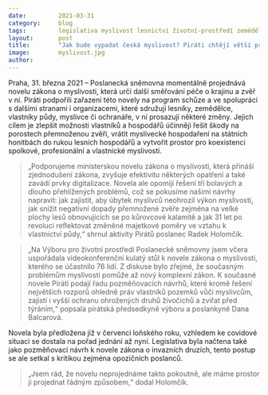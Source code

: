 ```yaml
---
date:         2021-03-31 
category:     blog
tags:         legislativa myslivost lesnictví životní-prostředí zemědělství
layout:       post
title:        "Jak bude vypadat česká myslivost? Piráti chtějí větší pravomoci pro lesní hospodáře i lepší regulaci přemnožené zvěře"
image:        myslivost.jpg
author:       
---
```



 

Praha, 31. března 2021 – Poslanecká sněmovna momentálně projednává novelu zákona o myslivosti, která určí další směřování péče o krajinu a zvěř v ní. Piráti podpořili zařazení této novely na program schůze a ve spolupráci s dalšími stranami i organizacemi, které sdružují lesníky, zemědělce, vlastníky půdy, myslivce či ochranáře, v ní prosazují některé změny. Jejich cílem je zlepšit možnosti vlastníků a hospodářů účinněji řešit škody na porostech přemnoženou zvěří, vrátit myslivecké hospodaření na státních honitbách do rukou lesních hospodářů a vytvořit prostor pro koexistenci spolkové, profesionální a vlastnické myslivosti.

> „Podporujeme ministerskou novelu zákona o myslivosti, která přináší zjednodušení zákona, zvyšuje efektivitu některých opatření a také zavádí prvky digitalizace. Novela ale opomíjí řešení tří bolavých a dlouho přehlížených problémů, což se pokusíme našimi návrhy napravit: jak zajistit, aby úbytek myslivců neohrozil výkon myslivosti, jak snížit negativní dopady přemnožené zvěře zejména na velké plochy lesů obnovujících se po kůrovcové kalamitě a jak 31 let po revoluci reflektovat změněné majetkové poměry ve vztahu k vlastnictví půdy,“ shrnul aktivity Pirátů poslanec Radek Holomčík.

> „Na Výboru pro životní prostředí Poslanecké sněmovny jsem včera uspořádala videokonferenční kulatý stůl k novele zákona o myslivosti, kterého se účastnilo 76 lidí. Z diskuse bylo zřejmé, že současným problémům myslivosti pomůže až nový komplexní zákon. K současné novele Piráti podají řadu pozměňovacích návrhů, které kromě řešení největších rozporů ohledně práv vlastníků pozemků vůči myslivcům, zajistí i vyšší ochranu ohrožených druhů živočichů a zvířat před týráním,“ popsala pirátská předsedkyně výboru a poslankyně Dana Balcarová.

Novela byla předložena již v červenci loňského roku, vzhledem ke covidové situaci se dostala na pořad jednání až nyní. Legislativa byla načtena také jako pozměňovací návrh k novele zákona o invazních druzích, tento postup se ale setkal s kritikou zejména opozičních poslanců. 

> „Jsem rád, že novelu neprojednáme takto pokoutně, ale máme prostor ji projednat řádným způsobem,“ dodal Holomčík.
